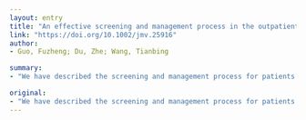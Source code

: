```yaml
---
layout: entry
title: "An effective screening and management process in the outpatient clinic for patients requiring hospitalization during the COVID-19 pandemic"
link: "https://doi.org/10.1002/jmv.25916"
author:
- Guo, Fuzheng; Du, Zhe; Wang, Tianbing

summary:
- "We have described the screening and management process for patients present to the out-patient clinics in China. We believe that our study makes a significant contribution to the literature because we have little reliable literature to refer to with regard to the COVID-19 pandemic. This article is protected by copyright. All rights reserved. Our study has been admirably efficient in China in the past. It has been protected by the copyright of this article."

original:
- "We have described the screening and management process for patients who present to the out-patient clinics in China. We believe that our study makes a significant contribution to the literature because we have little reliable literature to refer to with regard to the COVID-19 pandemic and this protocol has been admirably efficient in China. This article is protected by copyright. All rights reserved."
---
```


